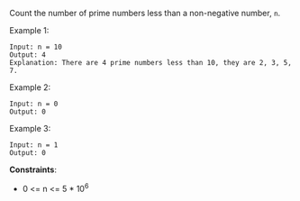 Count the number of prime numbers less than a non-negative number, `n`.

Example 1:
```
Input: n = 10
Output: 4
Explanation: There are 4 prime numbers less than 10, they are 2, 3, 5, 7.
```

Example 2:
```
Input: n = 0
Output: 0
```

Example 3:
```
Input: n = 1
Output: 0
```

**Constraints**:
* 0 <= n <= 5 * 10<sup>6</sup>